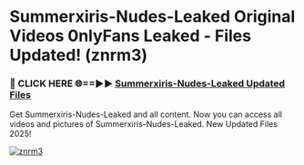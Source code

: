 # Summerxiris-Nudes-Leaked Original Videos 0nlyFans Leaked - Files Updated! (znrm3)

<h3>🔴 CLICK HERE 🌐==►► <a href="https://tinyurl.com/yc6ubb5a" rel="nofollow">Summerxiris-Nudes-Leaked Updated Files</a></h3>

Get Summerxiris-Nudes-Leaked and all content. Now you can access all videos and pictures of Summerxiris-Nudes-Leaked. New Updated Files 2025!

[![znrm3](https://i.imgur.com/7eu0CRL.gif)](https://tinyurl.com/yc6ubb5a)
